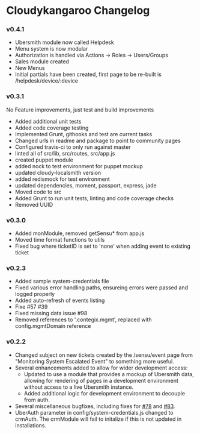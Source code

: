 # Cloudykangaroo Changelog

### v0.4.1

- Ubersmith module now called Helpdesk
- Menu system is now modular
- Authorization is handled via Actions -> Roles -> Users/Groups
- Sales module created
- New Menus
- Initial partials have been created, first page to be re-built is /helpdesk/device/:device

### v0.3.1

No Feature improvements, just test and build improvements

- Added additional unit tests
- Added code coverage testing
- Implemented Grunt, githooks and test are current tasks
- Changed urls in readme and package to point to community pages
- Configured travis-ci to only run against master
- linted all of src/lib, src/routes, src/app.js
- created puppet module
- added nock to test environment for puppet mockup
- updated cloudy-localsmith version
- added redismock for test environment
- updated dependencies, moment, passport, express, jade
- Moved code to src
- Added Grunt to run unit tests, linting and code coverage checks
- Removed UUID

### v0.3.0

- Added monModule, removed getSensu* from app.js
- Moved time format functions to utils
- Fixed bug where ticketID is set to 'none' when adding event to existing ticket

### v0.2.3

- Added sample system-credentials file
- Fixed various error handling paths, ensureing errors were passed and logged properly
- Added auto-refresh of events listing
- Fixe #57 #39
- Fixed missing data issue #98
- Removed references to '.contegix.mgmt', replaced with config.mgmtDomain reference

### v0.2.2


- Changed subject on new tickets created by the /sensu/event page from "Monitoring System Escalated Event" to something more useful.
- Several enhancements added to allow for wider development access:
  - Updated to use a module that provides a mockup of Ubersmith data, allowing for rendering of pages in a development environment without access to a live Ubersmith instance.
  - Added additional logic for development environment to decouple from auth.
- Several miscellaneous bugfixes, including fixes for [#78](https://github.com/CloudyKangaroo/cloudykangaroo/issues/78) and [#83](https://github.com/CloudyKangaroo/cloudykangaroo/issues/83).
- UberAuth parameter in config/system-credentials.js changed to crmAuth. The crmModule will fail to initalize if this is not updated in installations.
